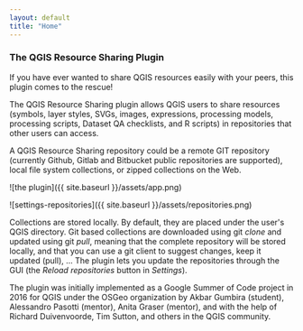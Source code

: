 ```yaml
---
layout: default
title: "Home"
---
```


### The QGIS Resource Sharing Plugin
If you have ever wanted to share QGIS resources easily with your peers, 
this plugin comes to the rescue!

The QGIS Resource Sharing plugin allows QGIS users to share resources
(symbols, layer styles, SVGs, images, expressions, processing models,
processing scripts, Dataset QA checklists,  and R scripts) in
repositories that other users can access.

A QGIS Resource Sharing repository could be a remote GIT repository
(currently Github, Gitlab and Bitbucket public repositories are
supported), local file system collections, or zipped collections on
the Web. 

![the plugin]({{ site.baseurl }}/assets/app.png)

![settings-repositories]({{ site.baseurl }}/assets/repositories.png)

Collections are stored locally. By default, they are placed under
the user's QGIS directory.
Git based collections are downloaded using git *clone* and updated using
git *pull*, meaning that the complete repository will be stored locally,
and that you can use a git client to suggest changes, keep it updated
(pull), ...
The plugin lets you update the repositories through the GUI (the
*Reload repositories* button in *Settings*).

The plugin was initially implemented as a Google Summer of Code project
in 2016 for QGIS under the OSGeo organization by Akbar Gumbira (student),
Alessandro Pasotti (mentor), Anita Graser (mentor), and with the help of
Richard Duivenvoorde, Tim Sutton, and others in the QGIS community.
